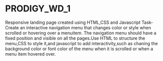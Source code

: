 # PRODIGY_WD_1
Responsive landing page created using HTML,CSS and Javascript
Task-Create an interactive navigation menu that changes color or style when scrolled or hovering over a menuitem.
The navigation menu should have a fixed position and visible on all the pages.Use HTML to structure the menu,CSS to style it,and javascript  to add interactivity,such as
chaning the background color or font color of the menu when it is scrolled or when a menu item hovered over.
